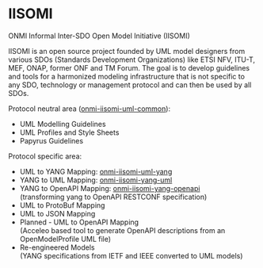 # IISOMI
ONMI Informal Inter-SDO Open Model Initiative (IISOMI)

IISOMI is an open source project founded by UML model designers from various SDOs (Standards Development Organizations) like ETSI NFV, ITU-T, MEF, ONAP, former ONF and TM Forum. The goal is to develop guidelines and tools for a harmonized modeling infrastructure that is not specific to any SDO, technology or management protocol and can then be used by all SDOs.

Protocol neutral area ([onmi-iisomi-uml-common](https://github.com/Open-Network-Models-and-Interfaces-ONMI/onmi-iisomi-uml-common)):
* UML Modelling Guidelines
* UML Profiles and Style Sheets
* Papyrus Guidelines

Protocol specific area:
* UML to YANG Mapping: [onmi-iisomi-uml-yang](https://github.com/Open-Network-Models-and-Interfaces-ONMI/onmi-iisomi-uml-yang)
* YANG to UML Mapping: [onmi-iisomi-yang-uml](https://github.com/Open-Network-Models-and-Interfaces-ONMI/onmi-iisomi-yang-uml)
* YANG to OpenAPI Mapping: [onmi-iisomi-yang-openapi](https://github.com/Open-Network-Models-and-Interfaces-ONMI/onmi-iisomi-yang-openapi)<br> (transforming yang to OpenAPI RESTCONF specification)
* UML to ProtoBuf Mapping
* UML to JSON Mapping
* Planned - UML to OpenAPI Mapping<br> (Acceleo based tool to generate OpenAPI descriptions from an OpenModelProfile UML file)
* Re-engineered Models<br> (YANG specifications from IETF and IEEE converted to UML models)
